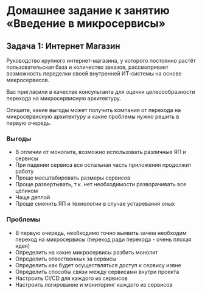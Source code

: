 # Домашнее задание к занятию «Введение в микросервисы»

## Задача 1: Интернет Магазин

Руководство крупного интернет-магазина, у которого постоянно растёт пользовательская база и количество заказов, рассматривает возможность переделки своей внутренней   ИТ-системы на основе микросервисов.

Вас пригласили в качестве консультанта для оценки целесообразности перехода на микросервисную архитектуру. 

Опишите, какие выгоды может получить компания от перехода на микросервисную архитектуру и какие проблемы нужно решить в первую очередь.

### Выгоды

- В отличии от монолита, возможно использовать различные ЯП и сервисы
- При падении сервиса вся остальная часть приложения продолжит работу
- Проще масштабировать размеры сервисов
- Проще развертывать, т.к. нет необходимости разворачивать все целиком
- Чаще деплой
- Проще сменить ЯП и технологии в случае устаревания оных

### Проблемы

-    В первую очередь, необходимо точно выявить зачем необходим переход на микросервисы (переход ради перехода - очень плохая идея)
-    Определить на какие микросервисы разбить монолит
-    Определить отвественных за сервисы
-    Определить как будет осуществляться доступ к сервису извне
-    Определить способы связи между сервисами внутри проекта
-    Настроить CI/CD для каждого из сервисов
-    Настроить логирование и мониторинг каждого из сервисов
